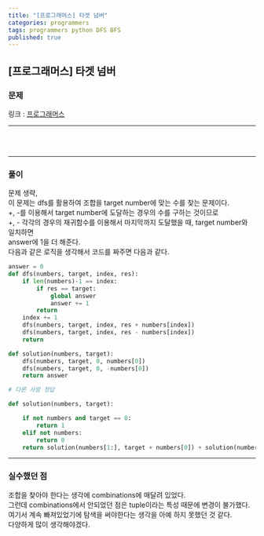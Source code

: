 ```yaml
---
title: "[프로그래머스] 타겟 넘버"
categories: programmers
tags: programmers python DFS BFS
published: true
---
```


## [프로그래머스] 타겟 넘버

### 문제

링크 : [프로그래머스](https://programmers.co.kr/learn/courses/30/lessons/43165)

---

<br/><br/>

---

### 풀이

문제 생략,  
이 문제는 dfs를 활용하여 조합을 target number에 맞는 수를 찾는 문제이다.  
+, -를 이용해서 target number에 도달하는 경우의 수를 구하는 것이므로  
+, - 각각의 경우의 재귀함수를 이용해서 마지막까지 도달했을 때, target number와 일치하면  
answer에 1을 더 해준다.  
다음과 같은 로직을 생각해서 코드를 짜주면 다음과 같다.

```python
answer = 0
def dfs(numbers, target, index, res):
    if len(numbers)-1 == index:
        if res == target:
            global answer
            answer += 1
        return
    index += 1
    dfs(numbers, target, index, res + numbers[index])
    dfs(numbers, target, index, res - numbers[index])
    return

def solution(numbers, target):
    dfs(numbers, target, 0, numbers[0])
    dfs(numbers, target, 0, -numbers[0])
    return answer

```

```python
# 다른 사람 정답

def solution(numbers, target):

    if not numbers and target == 0:
        return 1
    elif not numbers:
        return 0
    return solution(numbers[1:], target + numbers[0]) + solution(numbers[1: ], target - numbers[0])
```

---

### 실수했던 점

조합을 찾아야 한다는 생각에 combinations에 매달려 있었다.  
그런데 combinations에서 안되었던 점은 tuple이라는 특성 때문에 변경이 불가했다.  
여기서 계속 빠져있었기에 탐색을 써야한다는 생각을 아예 하지 못했던 것 같다.  
다양하게 많이 생각해야겠다.
